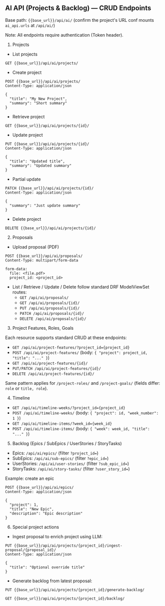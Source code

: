 ## AI API (Projects & Backlog) — CRUD Endpoints

Base path: `{{base_url}}/api/ai/` (confirm the project's URL conf mounts `ai_api.urls` at `/api/ai/`)

Note: All endpoints require authentication (Token header).

1. Projects

- List projects

```http
GET {{base_url}}/api/ai/projects/
```

- Create project

```http
POST {{base_url}}/api/ai/projects/
Content-Type: application/json

{
  "title": "My New Project",
  "summary": "Short summary"
}
```

- Retrieve project

```http
GET {{base_url}}/api/ai/projects/{id}/
```

- Update project

```http
PUT {{base_url}}/api/ai/projects/{id}/
Content-Type: application/json

{
  "title": "Updated title",
  "summary": "Updated summary"
}
```

- Partial update

```http
PATCH {{base_url}}/api/ai/projects/{id}/
Content-Type: application/json

{
  "summary": "Just update summary"
}
```

- Delete project

```http
DELETE {{base_url}}/api/ai/projects/{id}/
```

2. Proposals

- Upload proposal (PDF)

```http
POST {{base_url}}/api/ai/proposals/
Content-Type: multipart/form-data

form-data:
  file: <file.pdf>
  project_id: <project_id>
```

- List / Retrieve / Update / Delete follow standard DRF ModelViewSet routes:
  - `GET /api/ai/proposals/`
  - `GET /api/ai/proposals/{id}/`
  - `PUT /api/ai/proposals/{id}/`
  - `PATCH /api/ai/proposals/{id}/`
  - `DELETE /api/ai/proposals/{id}/`

3. Project Features, Roles, Goals

Each resource supports standard CRUD at these endpoints:

- `GET /api/ai/project-features/?project_id={project_id}`
- `POST /api/ai/project-features/` (body: `{ "project": project_id, "title": "..." }`)
- `GET /api/ai/project-features/{id}/`
- `PUT/PATCH /api/ai/project-features/{id}/`
- `DELETE /api/ai/project-features/{id}/`

Same pattern applies for `/project-roles/` and `/project-goals/` (fields differ: `role` or `title, role`).

4. Timeline

- `GET /api/ai/timeline-weeks/?project_id={project_id}`
- `POST /api/ai/timeline-weeks/` (body: `{ "project": id, "week_number": 1 }`)
- `GET /api/ai/timeline-items/?week_id={week_id}`
- `POST /api/ai/timeline-items/` (body: `{ "week": week_id, "title": "..." }`)

5. Backlog (Epics / SubEpics / UserStories / StoryTasks)

- Epics: `/api/ai/epics/` (filter `?project_id=`)
- SubEpics: `/api/ai/sub-epics/` (filter `?epic_id=`)
- UserStories: `/api/ai/user-stories/` (filter `?sub_epic_id=`)
- StoryTasks: `/api/ai/story-tasks/` (filter `?user_story_id=`)

Example: create an epic

```http
POST {{base_url}}/api/ai/epics/
Content-Type: application/json

{
  "project": 1,
  "title": "New Epic",
  "description": "Epic description"
}
```

6. Special project actions

- Ingest proposal to enrich project using LLM:

```http
PUT {{base_url}}/api/ai/projects/{project_id}/ingest-proposal/{proposal_id}/
Content-Type: application/json

{
  "title": "Optional override title"
}
```

- Generate backlog from latest proposal:

```http
PUT {{base_url}}/api/ai/projects/{project_id}/generate-backlog/
```

```http
GET {{base_url}}/api/ai/projects/{project_id}/backlog/
```
